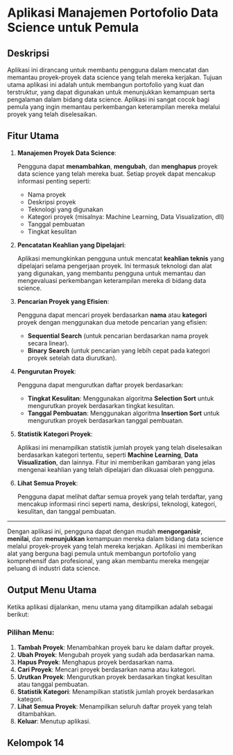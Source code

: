 # Aplikasi Manajemen Portofolio Data Science untuk Pemula

## Deskripsi

Aplikasi ini dirancang untuk membantu pengguna dalam mencatat dan memantau proyek-proyek data science yang telah mereka kerjakan. Tujuan utama aplikasi ini adalah untuk membangun portofolio yang kuat dan terstruktur, yang dapat digunakan untuk menunjukkan kemampuan serta pengalaman dalam bidang data science. Aplikasi ini sangat cocok bagi pemula yang ingin memantau perkembangan keterampilan mereka melalui proyek yang telah diselesaikan.

## Fitur Utama

1. **Manajemen Proyek Data Science**:
   
   Pengguna dapat **menambahkan**, **mengubah**, dan **menghapus** proyek data science yang telah mereka buat. Setiap proyek dapat mencakup informasi penting seperti:
   - Nama proyek
   - Deskripsi proyek
   - Teknologi yang digunakan
   - Kategori proyek (misalnya: Machine Learning, Data Visualization, dll)
   - Tanggal pembuatan
   - Tingkat kesulitan

2. **Pencatatan Keahlian yang Dipelajari**:
   
   Aplikasi memungkinkan pengguna untuk mencatat **keahlian teknis** yang dipelajari selama pengerjaan proyek. Ini termasuk teknologi dan alat yang digunakan, yang membantu pengguna untuk memantau dan mengevaluasi perkembangan keterampilan mereka di bidang data science.

3. **Pencarian Proyek yang Efisien**:
   
   Pengguna dapat mencari proyek berdasarkan **nama** atau **kategori** proyek dengan menggunakan dua metode pencarian yang efisien:
   - **Sequential Search** (untuk pencarian berdasarkan nama proyek secara linear).
   - **Binary Search** (untuk pencarian yang lebih cepat pada kategori proyek setelah data diurutkan).

4. **Pengurutan Proyek**:
   
   Pengguna dapat mengurutkan daftar proyek berdasarkan:
   - **Tingkat Kesulitan**: Menggunakan algoritma **Selection Sort** untuk mengurutkan proyek berdasarkan tingkat kesulitan.
   - **Tanggal Pembuatan**: Menggunakan algoritma **Insertion Sort** untuk mengurutkan proyek berdasarkan tanggal pembuatan.

5. **Statistik Kategori Proyek**:

   Aplikasi ini menampilkan statistik jumlah proyek yang telah diselesaikan berdasarkan kategori tertentu, seperti **Machine Learning**, **Data Visualization**, dan lainnya. Fitur ini memberikan gambaran yang jelas mengenai keahlian yang telah dipelajari dan dikuasai oleh pengguna.

6. **Lihat Semua Proyek**:

   Pengguna dapat melihat daftar semua proyek yang telah terdaftar, yang mencakup informasi rinci seperti nama, deskripsi, teknologi, kategori, kesulitan, dan tanggal pembuatan.

---

Dengan aplikasi ini, pengguna dapat dengan mudah **mengorganisir**, **menilai**, dan **menunjukkan** kemampuan mereka dalam bidang data science melalui proyek-proyek yang telah mereka kerjakan. Aplikasi ini memberikan alat yang berguna bagi pemula untuk membangun portofolio yang komprehensif dan profesional, yang akan membantu mereka mengejar peluang di industri data science.

## Output Menu Utama

Ketika aplikasi dijalankan, menu utama yang ditampilkan adalah sebagai berikut:


### Pilihan Menu:

1. **Tambah Proyek**: Menambahkan proyek baru ke dalam daftar proyek.
2. **Ubah Proyek**: Mengubah proyek yang sudah ada berdasarkan nama.
3. **Hapus Proyek**: Menghapus proyek berdasarkan nama.
4. **Cari Proyek**: Mencari proyek berdasarkan nama atau kategori.
5. **Urutkan Proyek**: Mengurutkan proyek berdasarkan tingkat kesulitan atau tanggal pembuatan.
6. **Statistik Kategori**: Menampilkan statistik jumlah proyek berdasarkan kategori.
7. **Lihat Semua Proyek**: Menampilkan seluruh daftar proyek yang telah ditambahkan.
8. **Keluar**: Menutup aplikasi.

## Kelompok 14

